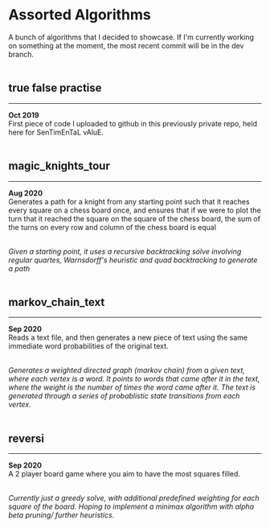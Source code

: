 # Assorted Algorithms
A bunch of algorithms that I decided to showcase. If I'm currently working on something at the moment, the most recent commit will be in the dev branch.
<br><br>



<h2>true false practise</h2>
<hr/>
<b>Oct 2019</b></br>
First piece of code I uploaded to github in this previously private repo, held here for SenTimEnTaL vAluE.
<br><br>



<h2>magic_knights_tour</h2>
<hr/>
<b>Aug 2020</b></br>
Generates a path for a knight from any starting point such that it reaches every square on a chess board once, and ensures that if we were to plot the turn that it reached the square on the square of the chess board, the sum of the turns on every row and column of the chess board is equal
<br><br>

*Given a starting point, it uses a recursive backtracking solve involving regular quartes, Warnsdorff's heuristic and quad backtracking to generate a path*
<br><br>



<h2>markov_chain_text</h2>
<hr/>
<b>Sep 2020</b><br>
Reads a text file, and then generates a new piece of text using the same immediate word probabilities of the original text.
<br><br>

*Generates a weighted directed graph (markov chain) from a given text, where each vertex is a word. It points to words that came after it in the text, where the weight is the number of times the word came after it. The text is generated through a series of probablistic state transitions from each vertex.*
<br><br>



<h2>reversi</h2>
<hr/>
<b>Sep 2020</b><br>
A 2 player board game where you aim to have the most squares filled.
<br><br>

*Currently just a greedy solve, with additional predefined weighting for each square of the board. Hoping to implement a minimax algorithm with alpha beta pruning/ further heuristics.*
